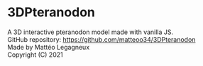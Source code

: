 # 3DPteranodon
A 3D interactive pteranodon model made with vanilla JS.  
GitHub repository: https://github.com/matteoo34/3DPteranodon  
Made by Mattéo Legagneux  
Copyright (C) 2021
